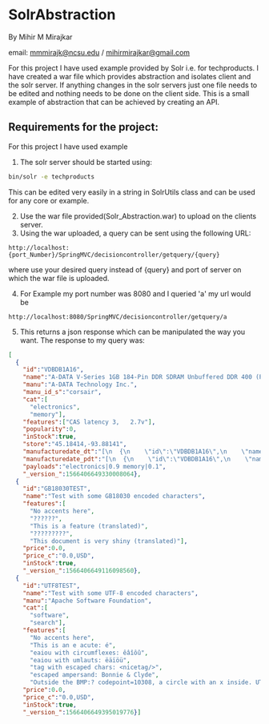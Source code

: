 # SolrAbstraction

By Mihir M Mirajkar   

email: mmmirajk@ncsu.edu / mihirmirajkar@gmail.com
  
    
For this project I have used example provided by Solr i.e. for techproducts. I have created a war file which provides abstraction and isolates client and the solr server. If anything changes in the solr servers just one file needs to be edited and nothing needs to be done on the client side. This is a small example of abstraction that can be achieved by creating an API.

## Requirements for the project:

For this project I have used example 
1. The solr server should be started using: 
```bash 
bin/solr -e techproducts
```

This can be edited very easily in a string in SolrUtils class and can be used for any core or example.

2. Use the war file provided(Solr_Abstraction.war) to upload on the clients server.
3. Using the war uploaded, a query can be sent using the following URL:

```
http://localhost:{port_Number}/SpringMVC/decisioncontroller/getquery/{query}
```

where use your desired query instead of {query} and port of server on which the war file is uploaded.

4. For Example my port number was 8080 and I queried 'a' my url would be 
```
http://localhost:8080/SpringMVC/decisioncontroller/getquery/a
```

5. This returns a json response which can be manipulated the way you want.
The response to my query was:
```json
[
  {
    "id":"VDBDB1A16",
    "name":"A-DATA V-Series 1GB 184-Pin DDR SDRAM Unbuffered DDR 400 (PC 3200) System Memory - OEM",
    "manu":"A-DATA Technology Inc.",
    "manu_id_s":"corsair",
    "cat":[
      "electronics",
      "memory"],
    "features":["CAS latency 3,   2.7v"],
    "popularity":0,
    "inStock":true,
    "store":"45.18414,-93.88141",
    "manufacturedate_dt":"[\n  {\n    \"id\":\"VDBDB1A16\",\n    \"name\":\"A-DATA V-Series 1GB 184-Pin DDR SDRAM Unbuffered DDR 400 (PC 3200) System Memory - OEM\",\n    \"manu\":\"A-DATA Technology Inc.\",\n    \"manu_id_s\":\"corsair\",\n    \"cat\":[\n      \"electronics\",\n      \"memory\"],\n    \"features\":[\"CAS latency 3,   2.7v\"],\n    \"popularity\":0,\n    \"inStock\":true,\n    \"store\":\"45.18414,-93.88141\",\n    \"manufacturedate_dt\":",
    "manufacturedate_pdt":"[\n  {\n    \"id\":\"VDBDB1A16\",\n    \"name\":\"A-DATA V-Series 1GB 184-Pin DDR SDRAM Unbuffered DDR 400 (PC 3200) System Memory - OEM\",\n    \"manu\":\"A-DATA Technology Inc.\",\n    \"manu_id_s\":\"corsair\",\n    \"cat\":[\n      \"electronics\",\n      \"memory\"],\n    \"features\":[\"CAS latency 3,   2.7v\"],\n    \"popularity\":0,\n    \"inStock\":true,\n    \"store\":\"45.18414,-93.88141\",\n    \"manufacturedate_dt\":\"[\\n  {\\n    \\\"id\\\":\\\"VDBDB1A16\\\",\\n    \\\"name\\\":\\\"A-DATA V-Series 1GB 184-Pin DDR SDRAM Unbuffered DDR 400 (PC 3200) System Memory - OEM\\\",\\n    \\\"manu\\\":\\\"A-DATA Technology Inc.\\\",\\n    \\\"manu_id_s\\\":\\\"corsair\\\",\\n    \\\"cat\\\":[\\n      \\\"electronics\\\",\\n      \\\"memory\\\"],\\n    \\\"features\\\":[\\\"CAS latency 3,   2.7v\\\"],\\n    \\\"popularity\\\":0,\\n    \\\"inStock\\\":true,\\n    \\\"store\\\":\\\"45.18414,-93.88141\\\",\\n    \\\"manufacturedate_dt\\\":\",\n    \"manufacturedate_pdt\":",
    "payloads":"electronics|0.9 memory|0.1",
    "_version_":1566406649330008064},
  {
    "id":"GB18030TEST",
    "name":"Test with some GB18030 encoded characters",
    "features":[
      "No accents here",
      "??????",
      "This is a feature (translated)",
      "?????????",
      "This document is very shiny (translated)"],
    "price":0.0,
    "price_c":"0.0,USD",
    "inStock":true,
    "_version_":1566406649116098560},
  {
    "id":"UTF8TEST",
    "name":"Test with some UTF-8 encoded characters",
    "manu":"Apache Software Foundation",
    "cat":[
      "software",
      "search"],
    "features":[
      "No accents here",
      "This is an e acute: é",
      "eaiou with circumflexes: êâîôû",
      "eaiou with umlauts: ëäïöü",
      "tag with escaped chars: <nicetag/>",
      "escaped ampersand: Bonnie & Clyde",
      "Outside the BMP:? codepoint=10308, a circle with an x inside. UTF8=f0908c88 UTF16=d800 df08"],
    "price":0.0,
    "price_c":"0.0,USD",
    "inStock":true,
    "_version_":1566406649395019776}]
   ```



